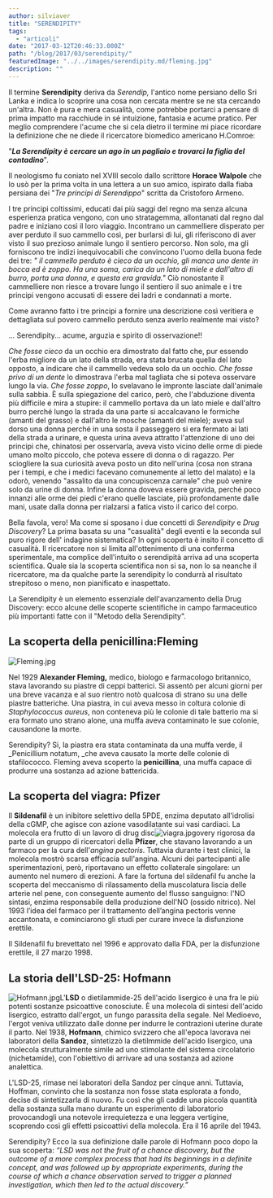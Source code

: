 ```yaml
---
author: silviaver
title: "SERENDIPITY"
tags:
  - "articoli"
date: "2017-03-12T20:46:33.000Z"
path: "/blog/2017/03/serendipity/"
featuredImage: "../../images/serendipity.md/fleming.jpg"
description: ""
---
```


Il termine **Serendipity** deriva da _Serendip,_ l'antico nome persiano dello Sri Lanka e indica lo scoprire una cosa non cercata mentre se ne sta cercando un'altra. Non è pura e mera casualità, come potrebbe portarci a pensare di prima impatto ma racchiude in sé intuizione, fantasia e acume pratico. Per meglio comprendere l'acume che si cela dietro il termine mi piace ricordare la definizione che ne diede il ricercatore biomedico americano H.Comroe:

"_**La Serendipity è cercare un ago in un pagliaio e trovarci la figlia del contadino**_".

Il neologismo fu coniato nel XVIII secolo dallo scrittore **Horace Walpole** che lo usò per la prima volta in una lettera a un suo amico, ispirato dalla fiaba persiana dei "_Tre principi di Serendippo_" scritta da Cristoforo Armeno.

I tre principi coltissimi, educati dai più saggi del regno ma senza alcuna esperienza pratica vengono, con uno stratagemma, allontanati dal regno dal padre e iniziano così il loro viaggio. Incontrano un cammelliere disperato per aver perduto il suo cammello così, per burlarsi di lui, gli riferiscono di aver visto il suo prezioso animale lungo il sentiero percorso. Non solo, ma gli forniscono tre indizi inequivocabili che convincono l'uomo della buona fede dei tre: _" il cammello perduto è cieco da un occhio, gli manca uno dente in bocca ed è zoppo. Ha una soma, carica da un lato di miele e dall'altro di burro, porta una donna, e questa era gravida."_ Ciò nonostante il cammelliere non riesce a trovare lungo il sentiero il suo animale e i tre principi vengono accusati di essere dei ladri e condannati a morte.

Come avranno fatto i tre principi a fornire una descrizione così veritiera e dettagliata sul povero cammello perduto senza averlo realmente mai visto?

... Serendipity... acume, arguzia e spirito di osservazione!!

_Che fosse cieco_ da un occhio era dimostrato dal fatto che, pur essendo l'erba migliore da un lato della strada, era stata brucata quella del lato opposto, a indicare che il cammello vedeva solo da un occhio. _Che fosse privo di un dente_ lo dimostrava l'erba mal tagliata che si poteva osservare lungo la via. _Che fosse zoppo_, lo svelavano le impronte lasciate dall'animale sulla sabbia. È sulla spiegazione del carico, però, che l'abduzione diventa più difficile e mira a stupire: il cammello portava da un lato miele e dall'altro burro perché lungo la strada da una parte si accalcavano le formiche (amanti del grasso) e dall'altro le mosche (amanti del miele); aveva sul dorso una donna perché in una sosta il passeggero si era fermato ai lati della strada a urinare, e questa urina aveva attratto l'attenzione di uno dei principi che, chinatosi per osservarla, aveva visto vicino delle orme di piede umano molto piccolo, che poteva essere di donna o di ragazzo. Per sciogliere la sua curiosità aveva posto un dito nell'urina (cosa non strana per i tempi, e che i medici facevano comunemente al letto del malato) e la odorò, venendo "assalito da una concupiscenza carnale" che può venire solo da urine di donna. Infine la donna doveva essere gravida, perché poco innanzi alle orme dei piedi c'erano quelle lasciate, più profondamente dalle mani, usate dalla donna per rialzarsi a fatica visto il carico del corpo.

Bella favola, vero! Ma come si sposano i due concetti di _Serendipity_ e _Drug Discovery_? La prima basata su una "casualità" degli eventi e la seconda sul puro rigore dell' indagine sistematica? In ogni scoperta è insito il concetto di casualità. Il ricercatore non si limita all'ottenimento di una conferma sperimentale, ma complice dell'intuito o serendipità arriva ad una scoperta scientifica. Quale sia la scoperta scientifica non si sa, non lo sa neanche il ricercatore, ma da qualche parte la serendipity lo condurrà al risultato strepitoso o meno, non pianificato e inaspettato.

La Serendipity è un elemento essenziale dell'avanzamento della Drug Discovery: ecco alcune delle scoperte scientifiche in campo farmaceutico più importanti fatte con il "Metodo della Serendipity".

## **La scoperta della penicillina:Fleming**

![Fleming.jpg](../../images/serendipity.md/fleming.jpg)

Nel 1929 **Alexander Fleming,** medico, biologo e farmacologo britannico, stava lavorando su piastre di ceppi batterici. Si assentò per alcuni giorni per una breve vacanza e al suo rientro notò qualcosa di strano su una delle piastre batteriche. Una piastra, in cui aveva messo in coltura colonie di _Staphylococcus aureus_, non conteneva più le colonie di tale batterio ma si era formato uno strano alone, una muffa aveva contaminato le sue colonie, causandone la morte.

Serendipity? Si, la piastra era stata contaminata da una muffa verde, il \_Penicillium notatum, \_che aveva causato la morte delle colonie di stafilococco. Fleming aveva scoperto la **penicillina**, una muffa capace di produrre una sostanza ad azione battericida.

## La scoperta del viagra: Pfizer

Il **Sildenafil** è un inibitore selettivo della 5PDE, enzima deputato all'idrolisi della cGMP, che agisce con azione vasodilatante sui vasi cardiaci. La molecola era frutto di un lavoro di drug disc![viagra.jpg](../../images/serendipity.md/viagra.jpg)overy rigorosa da parte di un gruppo di ricercatori della **Pfizer**, che stavano lavorando a un farmaco per la cura dell'_angina pectoris_. Tuttavia durante i test clinici, la molecola mostrò scarsa efficacia sull'angina. Alcuni dei partecipanti alle sperimentazioni, però, riportavano un effetto collaterale singolare: un aumento nel numero di erezioni. A fare la fortuna del sildenafil fu anche la scoperta del meccanismo di rilassamento della muscolatura liscia delle arterie nel pene, con conseguente aumento del flusso sanguigno: l'NO sintasi, enzima responsabile della produzione dell'NO (ossido nitrico). Nel 1993 l’idea del farmaco per il trattamento dell’angina pectoris venne accantonata, e cominciarono gli studi per curare invece la disfunzione erettile.

Il Sildenafil fu brevettato nel 1996 e approvato dalla FDA, per la disfunzione erettile, il 27 marzo 1998.

## La storia dell'LSD-25: Hofmann

![Hofmann.jpg](../../images/serendipity.md/hofmann.jpg)L'**LSD** o dietilammide-25 dell'acido lisergico è una fra le più potenti sostanze psicoattive conosciute. È una molecola di sintesi dell'acido lisergico, estratto dall'ergot, un fungo parassita della segale. Nel Medioevo, l'ergot veniva utilizzato dalle donne per indurre le contrazioni uterine durate il parto. Nel 1938, **Hofmann**, chimico svizzero che all'epoca lavorava nei laboratori della **Sandoz**, sintetizzò la dietilmmide dell'acido lisergico, una molecola strutturalmente simile ad uno stimolante del sistema circolatorio (nichetamide), con l'obiettivo di arrivare ad una sostanza ad azione analettica.

L'LSD-25, rimase nei laboratori della Sandoz per cinque anni. Tuttavia, Hoffman, convinto che la sostanza non fosse stata esplorata a fondo, decise di sintetizzarla di nuovo. Fu così che gli cadde una piccola quantità della sostanza sulla mano durante un esperimento di laboratorio provocandogli una notevole irrequietezza e una leggera vertigine, scoprendo così gli effetti psicoattivi della molecola. Era il 16 aprile del 1943.

Serendipity? Ecco la sua definizione dalle parole di Hofmann poco dopo la sua scoperta: _“LSD was not the fruit of a chance discovery, but the outcome of a more complex process that had its beginnings in a definite concept, and was followed up by appropriate experiments, during the course of which a chance observation served to trigger a planned investigation, which then led to the actual discovery.”_
